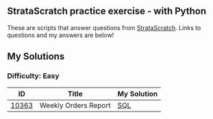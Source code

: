 ## StrataScratch practice exercise - with Python

These are scripts that answer questions from [StrataScratch](https://www.stratascratch.com/). Links to questions and my answers are below!

## My Solutions

### Difficulty: Easy

| ID | Title | My Solution |
| --- | --- | --- |
| [10363](https://platform.stratascratch.com/coding/10363-weekly-orders-report?code_type=5) | Weekly Orders Report | [SQL](Easy/10363_Weekly_Orders_Report.sql)
